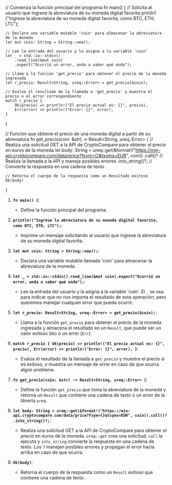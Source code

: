 // Comienza la función principal del programa
fn main() {
    // Solicita al usuario que ingrese la abreviatura de su moneda digital favorita
    println!("Ingrese la abreviatura de su moneda digital favorita, como BTC, ETH, LTC");

    // Declara una variable mutable 'coin' para almacenar la abreviatura de la moneda
    let mut coin: String = String::new();

    // Lee la entrada del usuario y la asigna a la variable 'coin'
    let _ = std::io::stdin()
        .read_line(&mut coin)
        .expect("Ocurrió un error, anda a saber qué onda");

    // Llama a la función 'get_precio' para obtener el precio de la moneda ingresada
    let r_precio: Result<String, ureq::Error> = get_precio(&coin);

    // Evalúa el resultado de la llamada a 'get_precio' y muestra el precio o el error correspondiente
    match r_precio {
        Ok(precio) => println!("El precio actual es: {}", precio),
        Err(error) => println!("Error: {}", error),
    }
}

// Función que obtiene el precio de una moneda digital a partir de su abreviatura
fn get_precio(coin: &str) -> Result<String, ureq::Error> {
    // Realiza una solicitud GET a la API de CryptoCompare para obtener el precio en euros de la moneda
    let body: String = ureq::get(&format!("https://min-api.cryptocompare.com/data/price?fsym={}&tsyms=EUR", coin))
        .call()? // Realiza la llamada a la API y maneja posibles errores
        .into_string()?; // Convierte la respuesta en una cadena de texto

    // Retorna el cuerpo de la respuesta como un Resultado exitoso
    Ok(body)
}

1. **`fn main() {`**: 
   - Define la función principal del programa.

2. **`println!("Ingrese la abreviatura de su moneda digital favorita, como BTC, ETH, LTC");`**: 
   - Imprime un mensaje solicitando al usuario que ingrese la abreviatura de su moneda digital favorita.

3. **`let mut coin: String = String::new();`**: 
   - Declara una variable mutable llamada 'coin' para almacenar la abreviatura de la moneda.

4. **`let _ = std::io::stdin().read_line(&mut coin).expect("Ocurrió un error, anda a saber qué onda");`**: 
   - Lee la entrada del usuario y la asigna a la variable 'coin'. El `_` se usa para indicar que no nos importa el resultado de esta operación, pero queremos manejar cualquier error que pueda ocurrir.

5. **`let r_precio: Result<String, ureq::Error> = get_precio(&coin);`**: 
   - Llama a la función `get_precio` para obtener el precio de la moneda ingresada y almacena el resultado en un `Result`, que puede ser un valor exitoso (`Ok`) o un error (`Err`).

6. **`match r_precio { Ok(precio) => println!("El precio actual es: {}", precio), Err(error) => println!("Error: {}", error), }`**: 
   - Evalúa el resultado de la llamada a `get_precio` y muestra el precio si es exitoso, o muestra un mensaje de error en caso de que ocurra algún problema.

7. **`fn get_precio(coin: &str) -> Result<String, ureq::Error> {`**: 
   - Define la función `get_precio` que toma la abreviatura de la moneda y retorna un `Result` que contiene una cadena de texto o un error de la librería `ureq`.

8. **`let body: String = ureq::get(&format!("https://min-api.cryptocompare.com/data/price?fsym={}&tsyms=EUR", coin)).call()? .into_string()?;`**: 
   - Realiza una solicitud GET a la API de CryptoCompare para obtener el precio en euros de la moneda. `ureq::get` crea una solicitud, `call` la ejecuta y `into_string` convierte la respuesta en una cadena de texto. Los `?` manejan posibles errores y propagan el error hacia arriba en caso de que ocurra.

9. **`Ok(body)`**: 
   - Retorna el cuerpo de la respuesta como un `Result` exitoso que contiene una cadena de texto.
